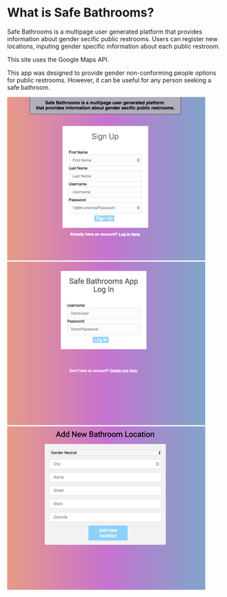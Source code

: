 # What is Safe Bathrooms?

Safe Bathrooms is a multipage user generated platform that provides information about gender secific public restrooms.
Users can register new locations, inputing gender specific information about each public restroom.

This site uses the Google Maps API. 

This app was designed to provide gender non-conforming people options for public restrooms. However, it can be useful for any person seeking a safe bathroom.

![alt text](/images/register.png)
![alt text](/images/login.png)
![alt text](/images/input.png)
